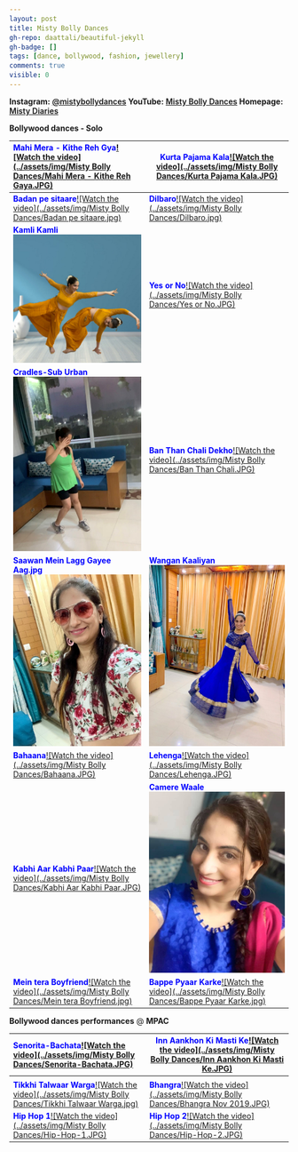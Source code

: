 ```yaml
---
layout: post
title: Misty Bolly Dances
gh-repo: daattali/beautiful-jekyll
gh-badge: []
tags: [dance, bollywood, fashion, jewellery]
comments: true
visible: 0
---
```


<span style="font-weight: 600; font-size: 14px">**Instagram:** [@mistybollydances](https://www.instagram.com/mistybollydances/)			               **YouTube:** [Misty Bolly Dances](https://www.youtube.com/channel/UCgs5bksScrops1q76ZyBDfA?view_as=subscriber) 		               **Homepage:** [Misty Diaries](https://tarunpreetkaur.com/)         </span>



**Bollywood dances - Solo**

| <span style="color:blue">**Mahi Mera - Kithe Reh Gya**</span>[![Watch the video](../assets/img/Misty Bolly Dances/Mahi Mera - Kithe Reh Gaya.JPG)](https://www.youtube.com/watch?v=cd99eQOwMf0&t=5s) | <span style="color:blue">**Kurta Pajama Kala**</span>[![Watch the video](../assets/img/Misty Bolly Dances/Kurta Pajama Kala.JPG)](https://www.youtube.com/watch?v=WyuwndteC9U) |
| :----------------------------------------------------------- | ------------------------------------------------------------ |
| <span style="color:blue">**Badan pe sitaare**</span>[![Watch the video](../assets/img/Misty Bolly Dances/Badan pe sitaare.jpg)](https://www.youtube.com/watch?v=lS4dhtYYnos) | <span style="color:blue">**Dilbaro**</span>[![Watch the video](../assets/img/Misty Bolly Dances/Dilbaro.jpg)](https://www.youtube.com/watch?v=nAj1YTTNl1E) |
| <span style="color:blue">**Kamli Kamli**</span>[<img src="../assets/img/Misty Bolly Dances/Kamli.JPG" alt="Watch the video" style="zoom:75%;" />](https://www.youtube.com/watch?v=U_zVXzkzX0c) | <span style="color:blue">**Yes or No**</span>[![Watch the video](../assets/img/Misty Bolly Dances/Yes or No.JPG)](https://www.youtube.com/watch?v=ylmJ7QmsORc) |
| <span style="color:blue">**Cradles-Sub Urban**</span>[<img src="../assets/img/Misty Bolly Dances/Cradles-Sub Urban.jpg" alt="Watch the video" style="zoom:80%;" />](https://www.youtube.com/watch?v=oXycvVj5JJk&t=3s) | <span style="color:blue">**Ban Than Chali Dekho**</span>[![Watch the video](../assets/img/Misty Bolly Dances/Ban Than Chali.JPG)](https://www.youtube.com/watch?v=zPfx2MTuJwI) |
| <span style="color:blue">**Saawan Mein Lagg Gayee Aag.jpg**</span>[<img src="../assets/img/Misty Bolly Dances/Saawan Mein Lagg Gayee Aag.jpg" alt="Watch the video" style="zoom:80%;" />](https://www.youtube.com/watch?v=0sBR7utODOg) | <span style="color:blue">**Wangan Kaaliyan**</span>[<img src="../assets/img/Misty Bolly Dances/Wangan Kaaliyan.jpg" alt="Watch the video" style="zoom:110%;" />](https://www.youtube.com/watch?v=xDBabjzZX8k) |
| <span style="color:blue">**Bahaana**</span>[![Watch the video](../assets/img/Misty Bolly Dances/Bahaana.JPG)](https://www.youtube.com/watch?v=iiFIcRPf798) | <span style="color:blue">**Lehenga**</span>[![Watch the video](../assets/img/Misty Bolly Dances/Lehenga.JPG)](https://www.youtube.com/watch?v=sDyr2-lIwLI) |
| <span style="color:blue">**Kabhi Aar Kabhi Paar**</span>[![Watch the video](../assets/img/Misty Bolly Dances/Kabhi Aar Kabhi Paar.JPG)](https://www.youtube.com/watch?v=96HLfGZ7CiQ) | <span style="color:blue">**Camere Waale**</span>[<img src="../assets/img/Misty Bolly Dances/Camere Waale.jpg" alt="Watch the video" style="zoom:100%;" />](https://www.youtube.com/watch?v=1a6jrxu-ZvA) |
| <span style="color:blue">**Mein tera Boyfriend**</span>[![Watch the video](../assets/img/Misty Bolly Dances/Mein tera Boyfriend.jpg)](https://www.youtube.com/watch?v=zZzXxldn-zk) | <span style="color:blue">**Bappe Pyaar Karke**</span>[![Watch the video](../assets/img/Misty Bolly Dances/Bappe Pyaar Karke.jpg)](https://www.youtube.com/watch?v=CXh0dGqThbg) |





**Bollywood dances performances** @ **MPAC**

| <span style="color:blue">**Senorita-Bachata**</span>[![Watch the video](../assets/img/Misty Bolly Dances/Senorita-Bachata.JPG)](https://youtu.be/VqPTiistucI) | <span style="color:blue">**Inn Aankhon Ki Masti Ke**</span>[![Watch the video](../assets/img/Misty Bolly Dances/Inn Aankhon Ki Masti Ke.JPG)](https://www.youtube.com/watch?v=J-UsH84M8pM) |
| :----------------------------------------------------------- | ------------------------------------------------------------ |
|                                                              |                                                              |
| <span style="color:blue">**Tikkhi Talwaar Warga**</span>[![Watch the video](../assets/img/Misty Bolly Dances/Tikkhi Talwaar Warga.jpg)](https://www.youtube.com/watch?v=XNW7ep5bf-8) | <span style="color:blue">**Bhangra**</span>[![Watch the video](../assets/img/Misty Bolly Dances/Bhangra Nov 2019.JPG)](https://www.youtube.com/watch?v=_tqegyXAaRw) |
| <span style="color:blue">**Hip Hop 1**</span>[![Watch the video](../assets/img/Misty Bolly Dances/Hip-Hop-1.JPG)](https://www.youtube.com/watch?v=PTDz6jaGSUQ) | <span style="color:blue">**Hip Hop 2**</span>[![Watch the video](../assets/img/Misty Bolly Dances/Hip-Hop-2.JPG)](https://youtu.be/CP6ToZwrIwY) |

